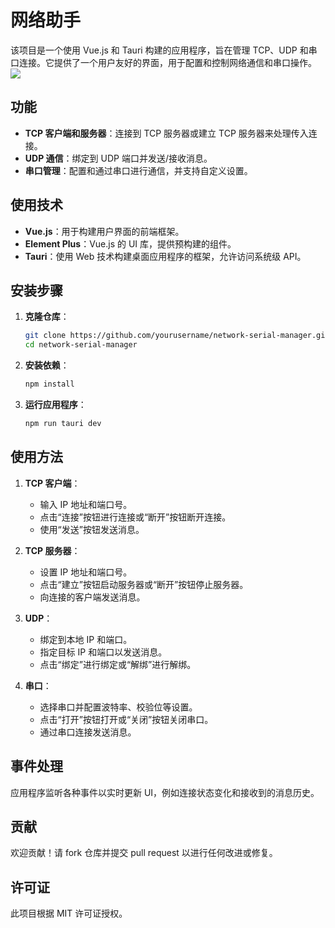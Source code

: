 # 网络助手

该项目是一个使用 Vue.js 和 Tauri 构建的应用程序，旨在管理 TCP、UDP 和串口连接。它提供了一个用户友好的界面，用于配置和控制网络通信和串口操作。
![](https://obsidian-1255729190.cos.ap-shanghai.myqcloud.com/serial_port.png)

## 功能

- **TCP 客户端和服务器**：连接到 TCP 服务器或建立 TCP 服务器来处理传入连接。
- **UDP 通信**：绑定到 UDP 端口并发送/接收消息。
- **串口管理**：配置和通过串口进行通信，并支持自定义设置。

## 使用技术

- **Vue.js**：用于构建用户界面的前端框架。
- **Element Plus**：Vue.js 的 UI 库，提供预构建的组件。
- **Tauri**：使用 Web 技术构建桌面应用程序的框架，允许访问系统级 API。

## 安装步骤

1. **克隆仓库**：
   ```bash
   git clone https://github.com/yourusername/network-serial-manager.git
   cd network-serial-manager
   ```

2. **安装依赖**：
   ```bash
   npm install
   ```

3. **运行应用程序**：
   ```bash
   npm run tauri dev
   ```

## 使用方法

1. **TCP 客户端**：
   - 输入 IP 地址和端口号。
   - 点击“连接”按钮进行连接或“断开”按钮断开连接。
   - 使用“发送”按钮发送消息。

2. **TCP 服务器**：
   - 设置 IP 地址和端口号。
   - 点击“建立”按钮启动服务器或“断开”按钮停止服务器。
   - 向连接的客户端发送消息。

3. **UDP**：
   - 绑定到本地 IP 和端口。
   - 指定目标 IP 和端口以发送消息。
   - 点击“绑定”进行绑定或“解绑”进行解绑。

4. **串口**：
   - 选择串口并配置波特率、校验位等设置。
   - 点击“打开”按钮打开或“关闭”按钮关闭串口。
   - 通过串口连接发送消息。

## 事件处理

应用程序监听各种事件以实时更新 UI，例如连接状态变化和接收到的消息历史。

## 贡献

欢迎贡献！请 fork 仓库并提交 pull request 以进行任何改进或修复。

## 许可证

此项目根据 MIT 许可证授权。

